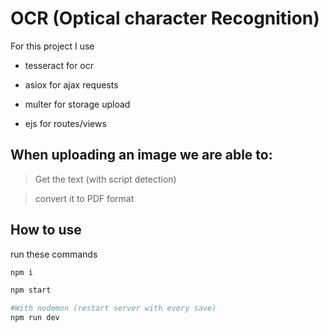 #  OCR (Optical character Recognition)

For this project I use 

* tesseract for ocr

* asiox for ajax requests

* multer for storage upload

* ejs for routes/views


## When uploading an image we are able to:

  > Get the text (with script detection)
  
  > convert it to PDF format


## How to use
  
run these commands 
  
```bash
npm i

npm start

#With nodemon (restart server with every save)
npm run dev

```

